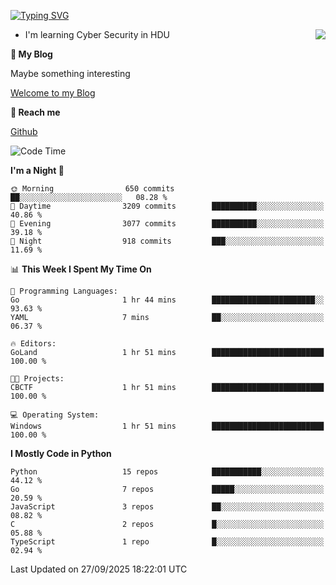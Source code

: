 [![Typing SVG](https://readme-typing-svg.herokuapp.com?font=Fira+Code&pause=1000&random=false&width=450&height=60&lines=Hello+%F0%9F%91%8B%F0%9F%8F%BB;I'm+JBNRZ)](https://git.io/typing-svg)

<a href="#">
  <img align="right" src="https://github-readme-stats.vercel.app/api?username=JBNRZ&show_icons=true&bg_color=15,f2f7fd,E0EAFC" />
</a>

- I'm learning Cyber Security in HDU

 **🌱 My Blog**

Maybe something interesting

[Welcome to my Blog](https://jbnrz.com.cn/)

 **💬 Reach me** 

[Github](https://github.com/JBNRZ)


<!--START_SECTION:waka-->
![Code Time](http://img.shields.io/badge/Code%20Time-1%2C401%20hrs%209%20mins-blue)

**I'm a Night 🦉** 

```text
🌞 Morning                650 commits         ██░░░░░░░░░░░░░░░░░░░░░░░   08.28 % 
🌆 Daytime                3209 commits        ██████████░░░░░░░░░░░░░░░   40.86 % 
🌃 Evening                3077 commits        ██████████░░░░░░░░░░░░░░░   39.18 % 
🌙 Night                  918 commits         ███░░░░░░░░░░░░░░░░░░░░░░   11.69 % 
```


📊 **This Week I Spent My Time On** 

```text
💬 Programming Languages: 
Go                       1 hr 44 mins        ███████████████████████░░   93.63 % 
YAML                     7 mins              ██░░░░░░░░░░░░░░░░░░░░░░░   06.37 % 

🔥 Editors: 
GoLand                   1 hr 51 mins        █████████████████████████   100.00 % 

🐱‍💻 Projects: 
CBCTF                    1 hr 51 mins        █████████████████████████   100.00 % 

💻 Operating System: 
Windows                  1 hr 51 mins        █████████████████████████   100.00 % 
```

**I Mostly Code in Python** 

```text
Python                   15 repos            ███████████░░░░░░░░░░░░░░   44.12 % 
Go                       7 repos             █████░░░░░░░░░░░░░░░░░░░░   20.59 % 
JavaScript               3 repos             ██░░░░░░░░░░░░░░░░░░░░░░░   08.82 % 
C                        2 repos             █░░░░░░░░░░░░░░░░░░░░░░░░   05.88 % 
TypeScript               1 repo              █░░░░░░░░░░░░░░░░░░░░░░░░   02.94 % 
```




 Last Updated on 27/09/2025 18:22:01 UTC
<!--END_SECTION:waka-->
